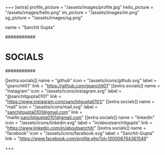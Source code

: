 +++
[extra]
profile_picture = "/assets/images/profile.jpg"
hello_picture = "/assets/images/hello.png"
im_picture = "/assets/images/im.png"
sg_picture = "/assets/images/sg.png"

name = "Sanchit Gupta"

###########
# SOCIALS #
###########

[[extra.socials]]
name = "github"
icon = "/assets/icons/github.svg"
label = "gsanchit01"
link = "https://github.com/gsanchit01"
[[extra.socials]]
name = "instagram"
icon = "/assets/icons/instagram.svg"
label = "@sanchitgupta0101"
link = "https://www.instagram.com/sanchitgupta0101/"
[[extra.socials]]
name = "mail"
icon = "/assets/icons/mail.svg"
label = "sanchitgupta0101@gmail.com"
link = "mailto:sanchitgupta0101@gmail.com"
[[extra.socials]]
name = "linkedin"
icon = "/assets/icons/linkedin.svg"
label = "in/aboutsanchitgupta"
link = "https://www.linkedin.com/in/aboutsanchit/"
[[extra.socials]]
name = "facebook"
icon = "/assets/icons/facebook.svg"
label = "Sanchit-Gupta"
link = "https://www.facebook.com/profile.php?id=100008764361549"

+++
